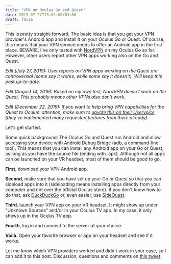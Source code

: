 ```yaml
---
title: "VPN on Oculus Go and Quest"
date: 2019-07-27T13:02:00+03:00
draft: false
---
```


This is pretty straight-forward. The basic idea is that you get your VPN provider's Android app and install it on your Oculus Go or Quest. Of course, this means that your VPN service needs to offer an Android app in the first place. BEWARE, I've only tested with [NordVPN](https://nordvpn.com/) on my Oculus Go so far. However, other users report other VPN apps working also on the Go and Quest.

*Edit (July 27, 2019): User reports on VPN apps working on the Quest are controversial (some say it works, while some say it doesn't). Will keep this post up-to-date.*

*Edit (August 14, 2019): Based on my own test, NordVPN doesn't work on the Quest. This probably means other VPNs also don't work.*

*Edit (December 22, 2019): If you want to help bring VPN capabilities for the Quest to Oculus' attention, make sure to [upvote this on their Uservoice](https://oculus.uservoice.com/forums/921937-oculus-quest/suggestions/37841701-install-a-vpn) (they've implemented many requested features from there already)*


Let's get started.

Some quick background: The Oculus Go and Quest run Android and allow accessing your device with Android Debug Bridge (adb, a command-line tool). This means that you can install any Android app on your Go or Quest, as long as you have the source file (ending with .apk). Although not all apps can be launched on your VR headset, most of them should be good to go.

**First**, download your VPN Android app.

**Second**, make sure that you have set up your Go or Quest so that you can sideload apps into it (sideloading means installing apps directly from your computer and not over the official Oculus store). If you don't know how to do that, ask [DuckDuckGo](https://duckduckgo.com/) or, even easier, use [SideQuest](https://sidequestvr.com/).

**Third**, launch your VPN app on your VR headset. It might show up under "Unknown Sources" and/or in your Oculus TV app. In my case, it only shows up in the Oculus TV app.

**Fourth**, log in and connect to the server of your choice.

**Voilà**. Open your favorite browser or app on your headset and see if it works.

Let me know which VPN providers worked and didn't work in your case, so I can add it to this post. Discussion, questions and comments on [this tweet](https://twitter.com/canolcer/status/1155080790977515520).
